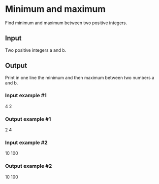 # Minimum and maximum
Find minimum and maximum between two positive integers.

## Input
Two positive integers a and b.

## Output
Print in one line the minimum and then maximum between two numbers a and b.

### Input example #1
4 2

### Output example #1
2 4
### Input example #2
10 100
### Output example #2
10 100